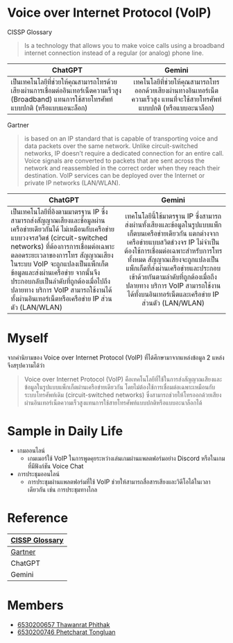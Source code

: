 # Voice over Internet Protocol (VoIP)


CISSP Glossary
> Is a technology that allows you to make voice calls using a broadband internet connection instead of a regular (or analog) phone line.

| ChatGPT  | Gemini |
|-----|:-----:|       
|เป็นเทคโนโลยีที่ช่วยให้คุณสามารถโทรด้วยเสียงผ่านการเชื่อมต่ออินเทอร์เน็ตความเร็วสูง (Broadband) แทนการใช้สายโทรศัพท์แบบปกติ (หรือแบบแอนะล็อก)| เทคโนโลยีที่ช่วยให้คุณสามารถโทรออกด้วยเสียงผ่านทางอินเทอร์เน็ตความเร็วสูง แทนที่จะใช้สายโทรศัพท์แบบปกติ (หรือแบบอะนาล็อก)|



Gartner
> is based on an IP standard that is capable of transporting voice and data packets over the same network. Unlike circuit-switched networks, IP doesn’t require a dedicated connection for an entire call. Voice signals are converted to packets that are sent across the network and reassembled in the correct order when they reach their destination. VoIP services can be deployed over the Internet or private IP networks (LAN/WLAN).

| ChatGPT  | Gemini |
|-----|:-----:|       
|เป็นเทคโนโลยีที่อิงตามมาตรฐาน IP ซึ่งสามารถส่งสัญญาณเสียงและข้อมูลผ่านเครือข่ายเดียวกันได้ ไม่เหมือนกับเครือข่ายแบบวงจรสวิตช์ (circuit-switched networks) ที่ต้องการการเชื่อมต่อเฉพาะตลอดระยะเวลาของการโทร สัญญาณเสียงในระบบ VoIP จะถูกแปลงเป็นแพ็กเก็ตข้อมูลและส่งผ่านเครือข่าย จากนั้นจึงประกอบกลับเป็นลำดับที่ถูกต้องเมื่อไปถึงปลายทาง บริการ VoIP สามารถใช้งานได้ทั้งผ่านอินเทอร์เน็ตหรือเครือข่าย IP ส่วนตัว (LAN/WLAN)|เทคโนโลยีนี้ใช้มาตรฐาน IP ซึ่งสามารถส่งผ่านทั้งเสียงและข้อมูลในรูปแบบแพ็กเก็ตบนเครือข่ายเดียวกัน  แตกต่างจากเครือข่ายแบบสวิตช์วงจร  IP ไม่จำเป็นต้องใช้การเชื่อมต่อเฉพาะสำหรับการโทรทั้งหมด  สัญญาณเสียงจะถูกแปลงเป็นแพ็กเก็ตที่ส่งผ่านเครือข่ายและประกอบเข้าด้วยกันตามลำดับที่ถูกต้องเมื่อถึงปลายทาง  บริการ VoIP สามารถใช้งานได้ทั้งบนอินเทอร์เน็ตและเครือข่าย IP ส่วนตัว (LAN/WLAN)|



# Myself
จากคำนิยามของ Voice over Internet Protocol (VoIP) ที่ได้ศึกษามาจากแหล่งข้อมูล 2 แหล่ง จึงสรุปความได้ว่า
> Voice over Internet Protocol (VoIP) คือเทคโนโลยีที่ใช้ในการส่งสัญญาณเสียงและข้อมูลในรูปแบบแพ็กเก็ตผ่านเครือข่ายเดียวกัน โดยไม่ต้องใช้การเชื่อมต่อเฉพาะเหมือนกับระบบโทรศัพท์เดิม (circuit-switched networks) ซึ่งสามารถช่วยให้โทรออกด้วยเสียงผ่านอินเทอร์เน็ตความเร็วสูงแทนการใช้สายโทรศัพท์แบบปกติหรือแบบอะนาล็อกได้

# Sample in Daily Life
- เกมออนไลน์
    - เกมเมอร์ใช้ VoIP ในการพูดคุยระหว่างเล่นเกมผ่านแพลตฟอร์มอย่าง Discord หรือในเกมที่มีฟังก์ชัน Voice Chat
- การประชุมออนไลน์
    - การประชุมผ่านแพลตฟอร์มที่ใช้ VoIP ช่วยให้สามารถสื่อสารเสียงและวิดีโอได้ในเวลาเดียวกัน เช่น การประชุมทางไกล

# Reference
|[CISSP Glossary](https://www.isc2.org/certifications/cissp/cissp-student-glossary#v)|
|-----|
|[Gartner](https://www.gartner.com/en/information-technology/glossary/voice-over-internet-protocol-voip)|
|ChatGPT|
|Gemini|
  
# Members
- [6530200657 Thawanrat Phithak](https://TongYeh.github.io/voip)
- [6530200746 Phetcharat Tongluan](https://Nibkekie.github.io/voip)



